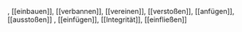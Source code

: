 , [[einbauen]], [[verbannen]], [[vereinen]], [[verstoßen]], [[anfügen]], [[ausstoßen]]
, [[einfügen]], [[Integrität]], [[einfließen]]